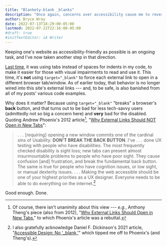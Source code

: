 ```yaml
---
title: "Blankety-blank _blanks"
description: "Once again, concerns over accessibility cause me to reverse one of this website’s oldest defaults."
author: Bryce Wray
date: 2022-07-13T18:29:00-05:00
lastmod: 2022-07-22T22:16:00-05:00
#draft: true
#initTextEditor: iA Writer
---
```


Keeping one's website as accessibility-friendly as possible is an ongoing task, and I've now taken another step in that direction.

[Last time](/posts/2022/06/accessibility-argument-tabs-spaces/), it was using tabs instead of spaces for indents in my code, to make it easier for those with visual impairments to read and use it. This time, it's **not** using `target="_blank"` to force each external link to open in a different browser tab/window. As of earlier today, that behavior is no longer wired into this site's external links --- and, to be safe, is also banished from all of my posts' various code examples.

Why does it matter? Because using `target="_blank"` "breaks" a browser's **back** button, and that turns out to be bad for less tech-savvy users (admittedly not so big a concern here) and **very** bad for the disabled. Quoting Andrew Phoenix's 2012 article[^rebuttal], "[Why External Links Should NOT Open in New Tabs](https://aphoenix.ca/blog/why-external-links-should-not-open-in-new-tabs/)":

[^rebuttal]: Of course, there isn't unanimity about this view --- *e.g.*, Anthony Theng's piece (also from 2012), "[Why External Links Should Open in New Tabs](https://uxmovement.com/navigation/why-external-links-should-open-in-new-tabs/)," to which Phoenix's article was a rebuttal.

> . . . [requiring] opening a new window commits one of the cardinal sins of Usability: **DON'T BREAK THE BACK BUTTON**. I've . . . done UX testing with people who have disabilities. The most frequently checked disability is sight loss; new tabs can present almost insurmountable problems to people who have poor sight. They cause confusion [and] frustration, and break the fundamental back button. The same is true for people who have cognition issues, or low sight, or manual dexterity issues. . . . Making the web accessible should be one of your highest priorities as a UX designer. Everyone needs to be able to do everything on the internet.[^Dickinson]

[^Dickinson]: I also gratefully acknowledge Daniel F. Dickinson's 2021 article, "[Accessible Design: No '_blank,'](https://wildtechgarden.ca/blog/accessible-design-no-blank/)" which tipped me off to Phoenix's (and Theng's).

Good enough. Done.
